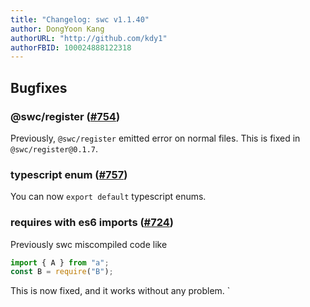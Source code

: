 ```yaml
---
title: "Changelog: swc v1.1.40"
author: DongYoon Kang
authorURL: "http://github.com/kdy1"
authorFBID: 100024888122318
---
```


## Bugfixes

### @swc/register ([#754](https://github.com/swc-project/swc/issues/754))

Previously, `@swc/register` emitted error on normal files. This is fixed in `@swc/register@0.1.7`.

### typescript enum ([#757](https://github.com/swc-project/swc/issues/757))

You can now `export default` typescript enums.

### requires with es6 imports ([#724](https://github.com/swc-project/swc/issues/724))

Previously swc miscompiled code like

```js
import { A } from "a";
const B = require("B");
```

This is now fixed, and it works without any problem.
`

